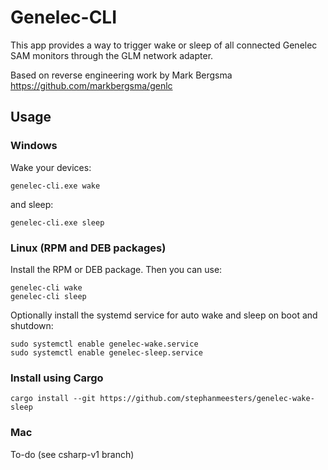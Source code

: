 # Genelec-CLI
This app provides a way to trigger wake or sleep of all connected Genelec SAM monitors through the GLM network adapter.

Based on reverse engineering work by Mark Bergsma https://github.com/markbergsma/genlc

## Usage

### Windows

Wake your devices:
```
genelec-cli.exe wake
```

and sleep:
```
genelec-cli.exe sleep
```

### Linux (RPM and DEB packages)

Install the RPM or DEB package. Then you can use:

```
genelec-cli wake
genelec-cli sleep
```

Optionally install the systemd service for auto wake and sleep on boot and shutdown:
```
sudo systemctl enable genelec-wake.service
sudo systemctl enable genelec-sleep.service
```

### Install using Cargo

```
cargo install --git https://github.com/stephanmeesters/genelec-wake-sleep
```

### Mac
To-do (see csharp-v1 branch)
